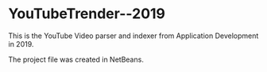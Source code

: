 # YouTubeTrender--2019
This is the YouTube Video parser and indexer from Application Development in 2019.

The project file was created in NetBeans. 
